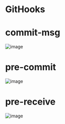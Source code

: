 # GitHooks

# commit-msg
![image](https://user-images.githubusercontent.com/46523068/151706614-d9476c2d-e6d2-446c-bc08-4dd99ff19f71.png)

# pre-commit
![image](https://user-images.githubusercontent.com/46523068/151706456-b1fea373-274a-4ee3-8946-72179480d618.png)

# pre-receive
![image](https://user-images.githubusercontent.com/46523068/151706477-6f281223-9ce2-4ebb-9ecf-deb8e6e584a3.png)
